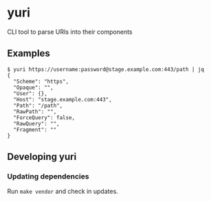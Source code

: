 # yuri
CLI tool to parse URIs into their components

## Examples

```
$ yuri https://username:password@stage.example.com:443/path | jq
{
  "Scheme": "https",
  "Opaque": "",
  "User": {},
  "Host": "stage.example.com:443",
  "Path": "/path",
  "RawPath": "",
  "ForceQuery": false,
  "RawQuery": "",
  "Fragment": ""
}
```

## Developing yuri

### Updating dependencies

Run `make vendor` and check in updates.
